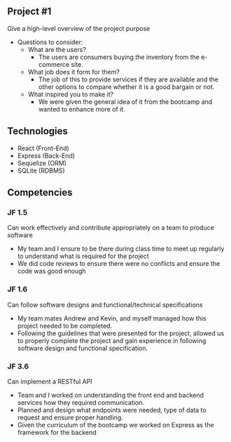 ## Project #1
Give a high-level overview of the project purpose
- Questions to consider:
    - What are the users?
      - The users are consumers buying the inventory from the e-commerce site.
    - What job does it form for them?
      - The job of this to provide services if they are available and the other options to compare whether it is a good bargain or not.
    - What inspired you to make it?
      - We were given the general idea of it from the bootcamp and wanted to enhance more of it.

## Technologies
- React (Front-End)
- Express (Back-End)
- Sequelize (ORM)
- SQLite (RDBMS)

## Competencies

### JF 1.5
Can work effectively and contribute appropriately on a team to produce software
* My team and I ensure to be there during class time to meet up regularly to understand what is required for the project
* We did code reviews to ensure there were no conflicts and ensure the code was good enough


### JF 1.6
Can follow software designs and functional/technical specifications
* My team mates Andrew and Kevin, and myself managed how this project needed to be completed.
* Following the guidelines that were presented  for the project, allowed us to properly complete the project and gain experience in following software design and functional specification.


### JF 3.6
Can implement a RESTful API
* Team and I worked on understanding the front end and backend services how they required communication.
* Planned and design what endpoints were needed, type of data to request and ensure proper handling.
* Given the curriculum of the bootcamp we worked on Express as the framework for the backend
